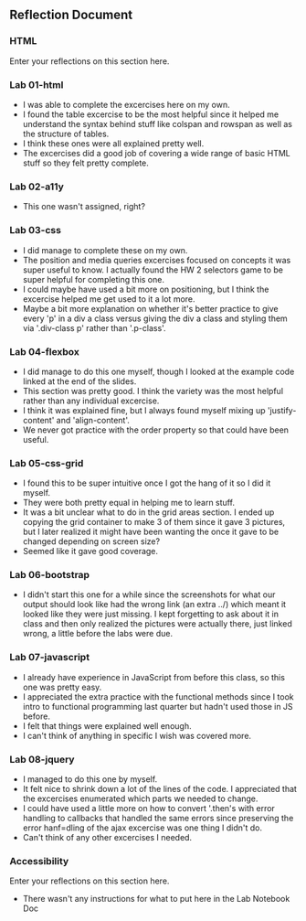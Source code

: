 ## Reflection Document

### HTML

Enter your reflections on this section here.

### Lab 01-html
- I was able to complete the excercises here on my own.
- I found the table excercise to be the most helpful since it helped me understand the syntax behind stuff like colspan and rowspan as well as the structure of tables.
- I think these ones were all explained pretty well.
- The excercises did a good job of covering a wide range of basic HTML stuff so they felt pretty complete.

### Lab 02-a11y
- This one wasn't assigned, right?

### Lab 03-css
- I did manage to complete these on my own.
- The position and media queries excercises focused on concepts it was super useful to know. I actually found the HW 2 selectors game to be super helpful for completing this one.
- I could maybe have used a bit more on positioning, but I think the excercise helped me get used to it a lot more.
- Maybe a bit more explanation on whether it's better practice to give every 'p' in a div a class versus giving the div a class and styling them via '.div-class p' rather than '.p-class'.

### Lab 04-flexbox
- I did manage to do this one myself, though I looked at the example code linked at the end of the slides.
- This section was pretty good. I think the variety was the most helpful rather than any individual excercise.
- I think it was explained fine, but I always found myself mixing up 'justify-content' and 'align-content'.
- We never got practice with the order property so that could have been useful.

### Lab 05-css-grid
- I found this to be super intuitive once I got the hang of it so I did it myself.
- They were both pretty equal in helping me to learn stuff.
- It was a bit unclear what to do in the grid areas section. I ended up copying the grid container to make 3 of them since it gave 3 pictures, but I later realized it might have been wanting the once it gave to be changed depending on screen size?
- Seemed like it gave good coverage.

### Lab 06-bootstrap
- I didn't start this one for a while since the screenshots for what our output should look like had the wrong link (an extra ../) which meant it looked like they were just missing. I kept forgetting to ask about it in class and then only realized the pictures were actually there, just linked wrong, a little before the labs were due. 

### Lab 07-javascript
- I already have experience in JavaScript from before this class, so this one was pretty easy.
- I appreciated the extra practice with the functional methods since I took intro to functional programming last quarter but hadn't used those in JS before.
- I felt that things were explained well enough.
- I can't think of anything in specific I wish was covered more.

### Lab 08-jquery
- I managed to do this one by myself.
- It felt nice to shrink down a lot of the lines of the code. I appreciated that the excercises enumerated which parts we needed to change.
- I could have used a little more on how to convert '.then's with error handling to callbacks that handled the same errors since preserving the error hanf=dling of the ajax excercise was one thing I didn't do.
- Can't think of any other excercises I needed.



### Accessibility

Enter your reflections on this section here.

- There wasn't any instructions for what to put here in the Lab Notebook Doc

